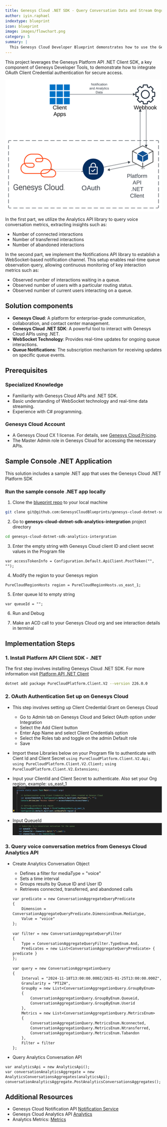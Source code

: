 ```yaml
---
title: Genesys Cloud .NET SDK - Query Conversation Data and Stream Ongoing Interactions on a Queue via Websocket
author: iyin.raphael
indextype: blueprint
icon: blueprint
image: images/flowchart.png
category: 5
summary: |
  This Genesys Cloud Developer Blueprint demonstrates how to use the Genesys Cloud .NET SDK to query conversation data and stream live interactions from a queue in real-time via WebSocket.
---
```


This project leverages the Genesys Platform API .NET Client SDK, a key component of Genesys Developer Tools, to demonstrate how to integrate OAuth Client Credential authentication for secure access.

![Streaming Overview](images/flowchart.png)

In the first part, we utilize the Analytics API library to query voice conversation metrics, extracting insights such as:

- Number of connected interactions
- Number of transferred interactions
- Number of abandoned interactions

In the second part, we implement the Notifications API library to establish a WebSocket-based notification channel. This setup enables real-time queue observation query, allowing continuous monitoring of key interaction metrics such as:

- Observed number of interactions waiting in a queue.
- Observed number of users with a particular routing status.
- Observed number of current users interacting on a queue.

## Solution components

- **Genesys Cloud**: A platform for enterprise-grade communication, collaboration, and contact center management.
- **Genesys Cloud .NET SDK**: A powerful tool to interact with Genesys Cloud APIs using .NET.
- **WebSocket Technology**: Provides real-time updates for ongoing queue interactions.
- **Queue Notifications**: The subscription mechanism for receiving updates on specific queue events.

## Prerequisites

### Specialized Knowledge
- Familiarity with Genesys Cloud APIs and .NET SDK.
- Basic understanding of WebSocket technology and real-time data streaming.
- Experience with C# programming.

### Genesys Cloud Account
- A Genesys Cloud CX 1 license. For details, see [Genesys Cloud Pricing](https://www.genesys.com/pricing).
- The Master Admin role in Genesys Cloud for accessing the necessary APIs.

## Sample Console .NET Application
This solution includes a sample .NET app that uses the Genesys Cloud .NET Platform SDK

### Run the sample console .NET app locally

1. Clone the [blueprint repo](https://github.com/GenesysCloudBlueprints/genesys-cloud-dotnet-sdk-analytics-api) to your local machine

```bash
git clone git@github.com:GenesysCloudBlueprints/genesys-cloud-dotnet-sdk-analytics-api.git
```

2. Go to **genesys-cloud-dotnet-sdk-analytics-intergration** project directory

```bash
cd genesys-cloud-dotnet-sdk-analytics-intergration
```

3. Enter the empty string with Genesys Cloud client ID and client secret values in the Program file

```dotnet
var accessTokenInfo = Configuration.Default.ApiClient.PostToken("", "");
```

4. Modify the region to your Genesys region

```dotnet
PureCloudRegionHosts region = PureCloudRegionHosts.us_east_1;
```

5. Enter queue Id to empty string

```dotnet
var queueId = "";
```

6. Run and Debug

7. Make an ACD call to your Genesys Cloud org and see interaction details in terminal

## Implementation Steps

### 1. Install Platform API Client SDK - .NET
The first step involves installing Genesys Cloud .NET SDK. For more information visit [Platform API .NET Client](https://mypurecloud.github.io/platform-client-sdk-dotnet/)

```bash
dotnet add package PureCloudPlatform.Client.V2 --version 226.0.0
```

### 2. OAuth Authentication Set up on Genesys Cloud
* This step involves setting up Client Credential Grant on Genesys Cloud
    - Go to Admin tab on Genesys Cloud and Select 0Auth option under Integration
    - Select the Add Client button
    - Enter App Name and select Client Credentials option
    - Select the Roles tab and toggle on the admin Default role
    - Save
* Import these Libraries below on your Program file to authenticate with Cient Id and Client Secret
    `using PureCloudPlatform.Client.V2.Api;`
    `using PureCloudPlatform.Client.V2.Client;`
    `using PureCloudPlatform.Client.V2.Extensions;`

* Input your ClientId and Client Secret to authenticate. Also set your Org region, example: us_east_1
![Authentication Code and Org region](images/authenticationCode.png)

* Input QueueId 
![Queue Id](images/queueId.png)

### 3. Query voice conversation metrics from Genesys Cloud Analytics API
* Create Analytics Conversation Object
  - Defines a filter for mediaType = "voice"
  - Sets a time interval
  - Groups results by Queue ID and User ID
  - Retrieves connected, transferred, and abandoned calls

  ```dotnet
  var predicate = new ConversationAggregateQueryPredicate
  {
      Dimension = ConversationAggregateQueryPredicate.DimensionEnum.Mediatype,
      Value = "voice"
  };

  var filter = new ConversationAggregateQueryFilter
  {
      Type = ConversationAggregateQueryFilter.TypeEnum.And,
      Predicates = new List<ConversationAggregateQueryPredicate> { predicate }
  };

  var query = new ConversationAggregationQuery
  {
      Interval = "2024-11-18T13:00:00.000Z/2025-01-25T13:00:00.000Z",
      Granularity = "PT12H",
      GroupBy = new List<ConversationAggregationQuery.GroupByEnum>
      {
          ConversationAggregationQuery.GroupByEnum.Queueid,
          ConversationAggregationQuery.GroupByEnum.Userid
      },
      Metrics = new List<ConversationAggregationQuery.MetricsEnum>
      {
          ConversationAggregationQuery.MetricsEnum.Nconnected,
          ConversationAggregationQuery.MetricsEnum.Ntransferred,
          ConversationAggregationQuery.MetricsEnum.Tabandon
      },
      Filter = filter
  };

* Query Analytics Conversation API

```dotnet
var analyticsApi = new AnalyticsApi();
var conversationAnalyticsAggregate = new AnalyticsConversationsAggregates(analyticsApi);
conversationAnalyticsAggregate.PostAnalyticsConversationsAggregates();
```

## Additional Resources
* Genesys Cloud Notification API [Notification Service](https://developer.genesys.cloud/notificationsalerts/notifications/)
* Genesys Cloud Analytics API [Analytics](https://developer.genesys.cloud/analyticsdatamanagement/analytics/)
* Analytics Metrics: [Metrics](https://developer.genesys.cloud/analyticsdatamanagement/analytics/metrics)



